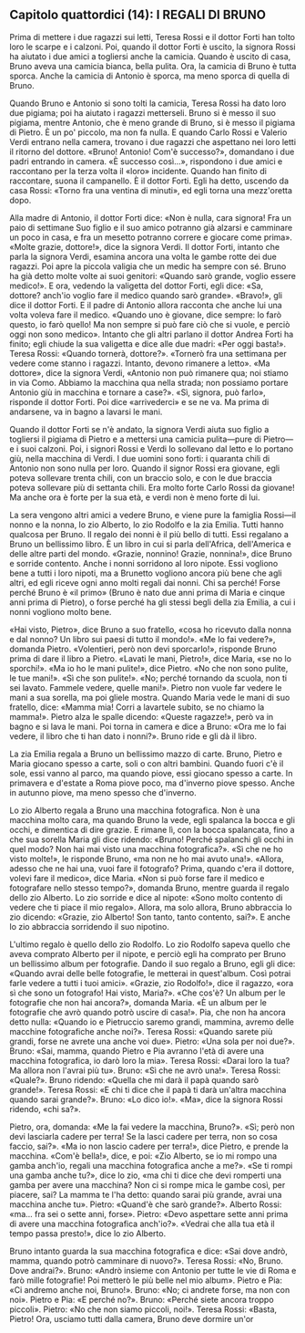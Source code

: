 ## Capitolo quattordici (14): I REGALI DI BRUNO

Prima di mettere i due ragazzi sui letti, Teresa Rossi e il dottor Forti han tolto loro le scarpe e i calzoni. Poi, quando il dottor Forti è uscito, la signora Rossi ha aiutato i due amici a togliersi anche la camicia. Quando è uscito di casa, Bruno aveva una camicia bianca, bella pulita. Ora, la camicia di Bruno è tutta sporca. Anche la camicia di Antonio è sporca, ma meno sporca di quella di Bruno.

Quando  Bruno e Antonio si sono tolti la camicia, Teresa Rossi ha dato loro due pigiama; poi ha aiutato i ragazzi metterseli. Bruno si è messo il suo pigiama, mentre Antonio, che è meno grande di Bruno, si è messo il pigiama di Pietro. È un po' piccolo, ma non fa nulla. E quando Carlo Rossi e Valerio Verdi entrano nella camera, trovano i due ragazzi che aspettano nei loro letti il ritorno del dottore. «Bruno! Antonio! Com'è successo?», domandano i due padri entrando in camera. «È successo così...», rispondono i due amici e raccontano per la terza volta il «loro» incidente. Quando han finito di raccontare, suona il campanello. È il dottor Forti. Egli ha detto, uscendo da casa Rossi: «Torno fra una ventina di minuti», ed egli torna una mezz'oretta dopo.

Alla madre di Antonio, il dottor Forti dice: «Non è nulla, cara signora! Fra un paio di settimane Suo figlio e il suo amico potranno già alzarsi e camminare un poco in casa, e fra un mesetto potranno correre e giocare come prima». «Molte grazie, dottore!», dice la signora Verdi. Il dottor Forti, intanto che parla la signora Verdi, esamina ancora una volta le gambe rotte dei due ragazzi. Poi apre la piccola valigia che un medic ha sempre con sé. Bruno ha già detto molte volte ai suoi genitori: «Quando sarò grande, voglio essere medico!». E ora, vedendo la valigetta del dottor Forti, egli dice: «Sa, dottore? anch'io voglio fare il medico quando sarò grande». «Bravo!», gli dice il dottor Forti. E il padre di Antonio allora racconta che anche lui una volta voleva fare il medico. «Quando uno è giovane, dice sempre: Io farò questo, io farò quello! Ma non sempre si può fare ciò che si vuole, e perciò oggi non sono medico». Intanto che gli altri parlano il dottor Andrea Forti ha finito; egli chiude la sua valigetta e dice alle due madri: «Per oggi basta!». Teresa Rossi: «Quando tornerà, dottore?». «Tornerò fra una settimana per vedere come stanno i ragazzi. Intanto, devono rimanere a letto». «Ma dottore», dice la signora Verdi, «Antonio non può rimanere qua; noi stiamo in via Como. Abbiamo la macchina qua nella strada; non possiamo portare Antonio giù in macchina e tornare a case?». «Sì, signora, può farlo», risponde il dottor Forti. Poi dice «arrivederci» e se ne va. Ma prima di andarsene, va in bagno a lavarsi le mani.

Quando il dottor Forti se n'è andato, la signora Verdi aiuta suo figlio a togliersi il pigiama di Pietro e a mettersi una camicia pulita—pure di Pietro—e i suoi calzoni. Poi, i signori Rossi e Verdi lo sollevano dal letto e lo portano giù, nella macchina di Verdi. I due uomini sono forti: i quaranta chili di Antonio non sono nulla per loro. Quando il signor Rossi era giovane, egli poteva sollevare trenta chili, con un braccio solo, e con le due braccia poteva sollevare più di settanta chili. Era molto forte Carlo Rossi da giovane! Ma anche ora è forte per la sua età, e verdi non è meno forte di lui.

La sera vengono altri amici a vedere Bruno, e viene pure la famiglia Rossi—il nonno e la nonna, lo zio Alberto, lo zio Rodolfo e la zia Emilia. Tutti hanno qualcosa per Bruno. Il regalo dei nonni è il più bello di tutti. Essi regalano a Bruno un bellissimo libro. È un libro in cui si parla dell'Africa, dell'America e delle altre parti del mondo. «Grazie, nonnino! Grazie, nonnina!», dice Bruno e sorride contento. Anche i nonni sorridono al loro nipote. Essi vogliono bene a tutti i loro nipoti, ma a Brunetto vogliono ancora più bene che agli altri, ed egli riceve ogni anno molti regali dai nonni. Chi sa perché! Forse perché Bruno è «il primo» (Bruno è nato due anni prima di Maria e cinque anni prima di Pietro), o forse perché ha gli stessi begli della zia Emilia, a cui i nonni vogliono molto bene.

«Hai visto, Pietro», dice Bruno a suo fratello, «cosa ho ricevuto dalla nonna e dal nonno? Un libro sui paesi di tutto il mondo!». «Me lo fai vedere?», domanda Pietro. «Volentieri, però non devi sporcarlo!», risponde Bruno prima di dare il libro a Pietro. «Lavati le mani, Pietro!», dice Maria, «se no lo sporchi!». «Ma io ho le mani pulite!», dice Pietro. «No che non sono pulite, le tue mani!». «Sì che son pulite!». «No; perché tornando da scuola, non ti sei lavato. Fammele vedere, quelle mani!». Pietro non vuole far vedere le mani a sua sorella, ma poi gliele mostra. Quando Maria vede le mani di suo fratello, dice: «Mamma mia! Corri a lavartele subito, se no chiamo la mamma!». Pietro alza le spalle dicendo: «Queste ragazze!», però va in bagno e si lava le mani. Poi torna in camera e dice a Bruno: «Ora me lo fai vedere, il libro che ti han dato i nonni?». Bruno ride e gli dà il libro.

La zia Emilia regala a Bruno un bellissimo mazzo di carte. Bruno, Pietro e Maria giocano spesso a carte, soli o con altri bambini. Quando fuori c'è il sole, essi vanno al parco, ma quando piove, essi giocano spesso a carte. In primavera e d'estate a Roma piove poco, ma d'inverno piove spesso. Anche in autunno piove, ma meno spesso che d'inverno.

Lo zio Alberto regala a Bruno una macchina fotografica. Non è una macchina molto cara, ma quando Bruno la vede, egli spalanca la bocca e gli occhi, e dimentica di dire grazie. E rimane lì, con la bocca spalancata, fino a che sua sorella Maria gli dice ridendo: «Bruno! Perché spalanchi gli occhi in quel modo? Non hai mai visto una macchina fotografica?». «Sì che ne ho visto molte!», le risponde Bruno, «ma non ne ho mai avuto una!». «Allora, adesso che ne hai una, vuoi fare il fotografo? Prima, quando c'era il dottore, volevi fare il medico», dice Maria. «Non si può forse fare il medico e fotografare nello stesso tempo?», domanda Bruno, mentre guarda il regalo dello zio Alberto. Lo zio sorride e dice al nipote: «Sono molto contento di vedere che ti piace il mio regalo». Allora, ma solo allora, Bruno abbraccia lo zio dicendo: «Grazie, zio Alberto! Son tanto, tanto contento, sai?». E anche lo zio abbraccia sorridendo il suo nipotino.

L'ultimo regalo è quello dello zio Rodolfo. Lo zio Rodolfo sapeva quello che aveva comprato Alberto per il nipote, e perciò egli ha comprato per Bruno un bellissimo album per fotografie. Dando il suo regalo a Bruno, egli gli dice: «Quando avrai delle belle fotografie, le metterai in quest'album. Così potrai farle vedere a tutti i tuoi amici». «Grazie, zio Rodolfo!», dice il ragazzo, «ora sì che sono un fotografo! Hai visto, Maria?». «Che cos'è? Un album per le fotografie che non hai ancora?», domanda Maria. «È un album per le fotografie che avrò quando potrò uscire di casa!». Pia, che non ha ancora detto nulla: «Quando io e Pietruccio saremo grandi, mammina, avremo delle macchine fotografiche anche noi?». Teresa Rossi: «Quando sarete più grandi, forse ne avrete una anche voi due». Pietro: «Una sola per noi due?». Bruno: «Sai, mamma, quando Pietro e Pia avranno l'età di avere una macchina fotografica, io darò loro la mia». Teresa Rossi: «Darai loro la tua? Ma allora non l'avrai più tu». Bruno: «Sì che ne avrò una!». Teresa Rossi: «Quale?». Bruno ridendo: «Quella che mi darà il papà quando sarò grande!». Teresa Rossi: «E chi ti dice che il papà ti darà un'altra macchina quando sarai grande?». Bruno: «Lo dico io!». «Ma», dice la signora Rossi ridendo, «chi sa?».

Pietro, ora, domanda: «Me la fai vedere la macchina, Bruno?». «Sì; però non devi lasciarla cadere per terra! Se la lasci cadere per terra, non so cosa faccio, sai?». «Ma io non lascio cadere per terra!», dice Pietro, e prende la macchina. «Com'è bella!», dice, e poi: «Zio Alberto, se io mi rompo una gamba anch'io, regali una macchina fotografica anche a me?». «Se ti rompi una gamba anche tu?», dice lo zio, «ma chi ti dice che devi romperti una gamba per avere una macchina? Non ci si rompe mica le gambe così, per piacere, sai? La mamma te l'ha detto: quando sarai più grande, avrai una macchina anche tu». Pietro: «Quand'è che sarò grande?». Alberto Rossi: «ma... fra sei o sette anni, forse». Pietro: «Devo aspettare sette anni prima di avere una macchina fotografica anch'io?». «Vedrai che alla tua età il tempo passa presto!», dice lo zio Alberto.

Bruno intanto guarda la sua macchina fotografica e dice: «Sai dove andrò, mamma, quando potrò camminare di nuovo?». Teresa Rossi: «No, Bruno. Dove andrai?». Bruno: «Andrò insieme con Antonio per tutte le vie di Roma e farò mille fotografie! Poi metterò le più belle nel mio album». Pietro e Pia: «Ci andremo anche noi, Bruno!». Bruno: «No; ci andrete forse, ma non con noi». Pietro e Pia: «E perché no?». Bruno: «Perché siete ancora troppo piccoli». Pietro: «No che non siamo piccoli, noi!». Teresa Rossi: «Basta, Pietro! Ora, usciamo tutti dalla camera, Bruno deve dormire un'or

<p style="page-break-after: always;"> </p>
<!--stackedit_data:
eyJoaXN0b3J5IjpbMTYxNzQ3NTczNywtMjU1MzYwMjk4LC0xMD
EyOTkxMDI2LDQwODM2NTg4NywtMTczODUzNDAzMywxNDY4ODUw
MTM0XX0=
-->